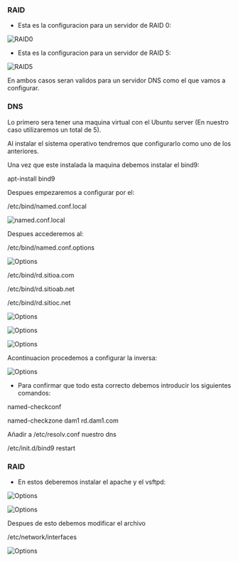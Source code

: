 ### RAID

- Esta es la configuracion para un servidor de RAID 0:

![RAID0](/DNS/Ubuntu_RAID0.png)

- Esta es la configuracion para un servidor de RAID 5:

![RAID5](/DNS/UbuntuRAID5.png)

En ambos casos seran validos para un servidor DNS como el que vamos a configurar.

### DNS

Lo primero sera tener una maquina virtual con el Ubuntu server (En nuestro caso
utilizaremos un total de 5).

Al instalar el sistema operativo tendremos que configurarlo como uno de los anteriores.

Una vez que este instalada la maquina debemos instalar el bind9:

apt-install bind9

Despues empezaremos a configurar por el:

/etc/bind/named.conf.local

![named.conf.local](/DNS/named.conf.local.png)

Despues accederemos al:

/etc/bind/named.conf.options

![Options](/DNS/named.conf.options.png)

/etc/bind/rd.sitioa.com

/etc/bind/rd.sitioab.net

/etc/bind/rd.sitioc.net

![Options](/DNS/rd.sitioa.com.png)

![Options](/DNS/rd.sitiob.net.png)

![Options](/DNS/rd.sitioc.net.png)

Acontinuacion procedemos a configurar la inversa:

![Options](/DNS/ri.192.168.6.png)

- Para confirmar que todo esta correcto debemos introducir los siguientes comandos:

named-checkconf

named-checkzone dam1 rd.dam1.com

Añadir a /etc/resolv.conf nuestro dns

/etc/init.d/bind9 restart

### RAID

- En estos deberemos instalar el apache y el vsftpd:

![Options](/FTP1/apache.png)

![Options](/FTP1/vsftpd.png)

Despues de esto debemos modificar el archivo

/etc/network/interfaces

![Options](/FTP1/interfaces.png)
